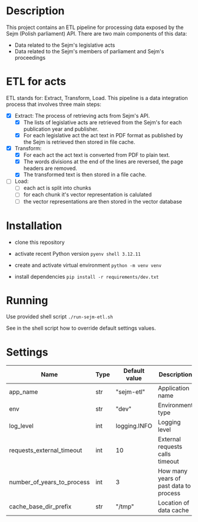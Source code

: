 # Description

This project contains an ETL pipeline for processing data exposed by the Sejm (Polish parliament) API.
There are two main components of this data:
- Data related to the Sejm's legislative acts
- Data related to the Sejm's members of parliament and Sejm's proceedings

# ETL for acts
ETL stands for: Extract, Transform, Load.
This pipeline is a data integration process that involves three main steps:

- [x] Extract:
    The process of retrieving acts from Sejm's API.
    - [x] The lists of legislative acts are retrieved from the Sejm's for each publication year and publisher.
    - [x] For each legislative act the act text in PDF format as published by the Sejm is retrieved then stored in file cache.

- [x] Transform:
    - [x] For each act the act text is converted from PDF to plain text.
    - [x] The words divisions at the end of the lines are reversed, the page headers are removed.
    - [x] The transformed text is then stored in a file cache.

- [ ] Load:
    - [ ] each act is split into chunks
    - [ ] for each chunk it's vector representation is calulated
    - [ ] the vector representations are then stored in the vector database

# Installation

- clone this repository

- activate recent Python version
`pyenv shell 3.12.11`

- create and activate virtual environment
`python -m venv venv`

- install dependencies
`pip install -r requirements/dev.txt`

# Running
Use provided shell script
`./run-sejm-etl.sh`

See in the shell script how to override default settings values.


# Settings
|            Name            | Type | Default value |              Description               |
| -------------------------- | ---- | ------------- | -------------------------------------- |
| app_name                   | str  | "sejm-etl"    | Application name                       |
| env                        | str  | "dev"         | Environment type                       |
| log_level                  | int  | logging.INFO  | Logging level                          |
| requests_external_timeout  | int  | 10            | External requests calls timeout        |
| number_of_years_to_process | int  | 3             | How many years of past data to process |
| cache_base_dir_prefix      | str  | "/tmp"        | Location of data cache                 |

